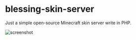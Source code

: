 # blessing-skin-server
Just a simple open-source Minecraft skin server write in PHP.

![screenshot](https://img.prinzeugen.net/uploads/2016/01/2016-01-03_05-22-44.png)
